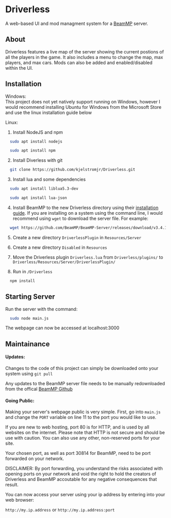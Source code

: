 
# Driverless
A web-based UI and mod managment system for a [BeamMP](https://docs.beammp.com/) server.


## About
Driverless features a live map of the server showing the current postions of all the players in the game. It also includes a menu to change the map, max players, and max cars. Mods can also be added and enabled/disabled within the UI.

## Installation 

Windows:  
This project does not yet natively support running on Windows, however I would recommend installing Ubuntu for Windows from the Microsoft Store and use the linux installation guide below

Linux:

1. Install NodeJS and npm

```bash
  sudo apt install nodejs
```
```bash
  sudo apt install npm
```

2. Install Diverless with git

```bash
  git clone https://github.com/kjelstromjr/Driverless.git
```

3. Install lua and some dependencies
```bash
  sudo apt install liblua5.3-dev
```
```bash
  sudo apt install lua-json
```
  

4. Install BeamMP to the new Driverless directory using their [installation guide](https://docs.beammp.com/server/create-a-server/). If you are installing on a system using the command line, I would recommend using `wget` to download the server file. For example:
```bash
  wget https://github.com/BeamMP/BeamMP-Server/releases/download/v3.4.1/BeamMP-Server.ubuntu.22.04.x86_64
```

5. Create a new directory `DriverlessPlugin` in `Resources/Server`

6. Create a new directory `Disabled` in `Resources`

7. Move the Driverless plugin `Driverless.lua` from `Driverless/plugins/` to `Driverless/Resources/Server/DriverlessPlugin/`

8. Run in `/Driverless`
```bash
  npm install
```
## Starting Server
Run the server with the command:

```bash
  sudo node main.js
```

The webpage can now be accessed at localhost:3000
## Maintainance

#### Updates:
Changes to the code of this project can simply be downloaded onto your system using `git pull`

Any updates to the BeamMP server file needs to be manually redownloaded from the offical [BeamMP Github](https://github.com/BeamMP/BeamMP-Server/releases/)

#### Going Public:
Making your server's webpage public is very simple. First, go into `main.js` and change the `PORT` variable on line 11 to the port you would like to use.  

If you are new to web hosting, port 80 is for HTTP, and is used by all websites on the internet. Please note that HTTP is not secure and should be use with caution. You can also use any other, non-reserved ports for your site.

Your chosen port, as well as port 30814 for BeamMP, need to be port forwarded on your network.

DISCLAIMER:
By port forwarding, you understand the risks associated with opening ports on your network and void the right to hold the creators of Driverless and BeamMP accoutable for any negative consequences that result.

You can now access your server using your ip address by entering into your web browser:

`http://my.ip.address` or `http://my.ip.address:port`

